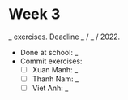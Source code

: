 # Week 3

_ exercises. Deadline _ / \_ / 2022.

- Done at school: \_
- Commit exercises:
  - [ ] Xuan Manh: \_
  - [ ] Thanh Nam: \_
  - [ ] Viet Anh: \_

